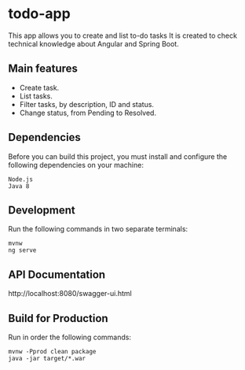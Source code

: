 # todo-app
This app allows you to create and list to-do tasks
It is created to check technical knowledge about Angular and Spring Boot.

## Main features
* Create task.
* List tasks.
* Filter tasks, by description, ID and status.
* Change status, from Pending to Resolved.

## Dependencies
Before you can build this project, you must install and configure the following dependencies on your machine:

    Node.js
    Java 8

## Development

Run the following commands in two separate terminals:

    mvnw
    ng serve

## API Documentation

http://localhost:8080/swagger-ui.html

## Build for Production

Run in order the following commands:

    mvnw -Pprod clean package
    java -jar target/*.war

